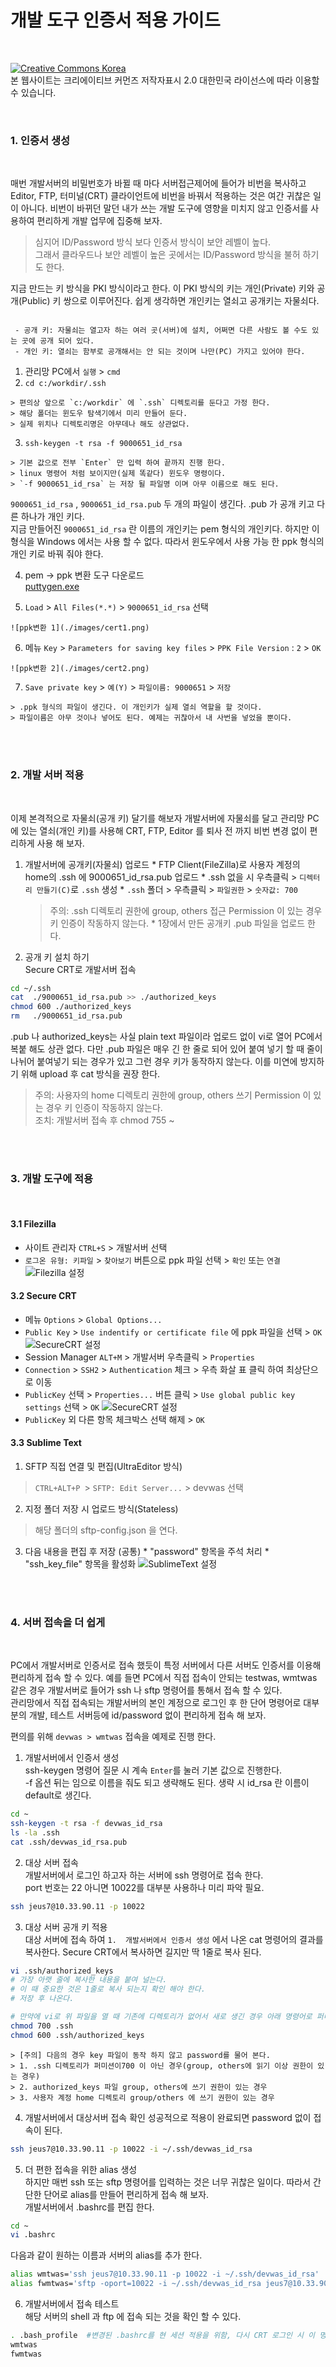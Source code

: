 개발 도구 인증서 적용 가이드
===================
  
<br>

[![Creative Commons Korea](https://ccl.cckorea.org/images/ico-cc.png)](https://creativecommons.org/licenses/by/2.0/kr/)  
본 웹사이트는 크리에이티브 커먼즈 저작자표시 2.0 대한민국 라이선스에 따라 이용할 수 있습니다.  

<br>

### 1. 인증서 생성 
<br>

매번 개발서버의 비밀번호가 바뀔 때 마다 서버접근제어에 들어가 비번을 복사하고 Editor, FTP, 터미널(CRT) 클라이언트에 비번을 바꿔서 적용하는 것은 여간 귀찮은 일이 아니다. 비번이 바뀌던 말던 내가 쓰는 개발 도구에 영향을 미치지 않고 인증서를 사용하여 편리하게 개발 업무에 집중해 보자. 
  > 심지어 ID/Password 방식 보다 인증서 방식이 보안 레벨이 높다.  
  > 그래서 클라우드나 보안 레벨이 높은 곳에서는 ID/Password 방식을 불허 하기도 한다.  

지금 만드는 키 방식을 PKI 방식이라고 한다.  이 PKI 방식의 키는 개인(Private) 키와 공개(Public) 키 쌍으로 이루어진다. 쉽게 생각하면 개인키는 열쇠고 공개키는 자물쇠다. 

```

 - 공개 키: 자물쇠는 열고자 하는 여러 곳(서버)에 설치, 어쩌면 다른 사람도 볼 수도 있는 곳에 공개 되어 있다. 
 - 개인 키: 열쇠는 함부로 공개해서는 안 되는 것이며 나만(PC) 가지고 있어야 한다. 

```

  1. 관리망 PC에서 `실행` > `cmd` 
  2.  `cd c:/workdir/.ssh`   

    > 편의상 앞으로 `c:/workdir` 에 `.ssh` 디렉토리를 둔다고 가정 한다.  
    > 해당 폴더는 윈도우 탐색기에서 미리 만들어 둔다.  
    > 실제 위치나 디렉토리명은 아무데나 해도 상관없다. 

  3. `ssh-keygen -t rsa -f 9000651_id_rsa`  

    > 기본 값으로 전부 `Enter` 만 입력 하여 끝까지 진행 한다.  
    > linux 명령어 처럼 보이지만(실제 똑같다) 윈도우 명령이다.  
    > `-f 9000651_id_rsa` 는 저장 될 파일명 이며 아무 이름으로 해도 된다.  

  `9000651_id_rsa` , `9000651_id_rsa.pub` 두 개의 파일이 생긴다. .pub 가 공개 키고 다른 하나가 개인 키다.  
  지금 만들어진 `9000651_id_rsa` 란 이름의 개인키는 pem 형식의 개인키다. 하지만 이 형식을 Windows 에서는 사용 할 수 없다. 따라서 윈도우에서 사용 가능 한 ppk 형식의 개인 키로 바꿔 줘야 한다.

  4. pem -> ppk  변환 도구 다운로드  
    [puttygen.exe](./puttygen.zip) 

  5. `Load` > `All Files(*.*)` > `9000651_id_rsa` 선택   

    ![ppk변환 1](./images/cert1.png) 

  6. 메뉴 `Key` > `Parameters for saving key files` > `PPK File Version` : `2`  > `OK`

    ![ppk변환 2](./images/cert2.png) 

  7.  `Save private key` > `예(Y)` > `파일이름: 9000651` > `저장`  

    > .ppk 형식의 파일이 생긴다. 이 개인키가 실제 열쇠 역할을 할 것이다.  
    > 파일이름은 아무 것이나 넣어도 된다. 예제는 귀찮아서 내 사번을 넣었을 뿐이다.


<br><br>

### 2. 개발 서버 적용   
<br>

이제 본격적으로 자물쇠(공개 키) 달기를 해보자 개발서버에 자물쇠를 달고 관리망 PC에 있는 열쇠(개인 키)를 사용해 CRT, FTP, Editor 를 퇴사 전 까지 비번 변경 없이 편리하게 사용 해 보자. 

  1. 개발서버에 공개키(자물쇠) 업로드 
    *  FTP Client(FileZilla)로 사용자 계정의 home의 .ssh 에 9000651_id_rsa.pub 업로드
    * .ssh 없을 시 우측클릭 > `디렉터리 만들기(C)`로 `.ssh` 생성
    * `.ssh` 폴더 > 우측클릭 >  `파일권한` > `숫자값: 700`  
      > 주의: .ssh 디렉토리 권한에 group, others 접근 Permission 이 있는 경우 키 인증이 작동하지 않는다.
    * 1장에서 만든 공개키 .pub 파일을 업로드 한다.  

  2. 공개 키 설치 하기  
  Secure CRT로 개발서버 접속
  ```bash
  cd ~/.ssh
  cat  ./9000651_id_rsa.pub >> ./authorized_keys
  chmod 600 ./authorized_keys
  rm   ./9000651_id_rsa.pub
  ``` 
  .pub 나 authorized_keys는 사실 plain text 파일이라 업로드 없이 vi로 열어 PC에서 복붙 해도 상관 없다. 다만 .pub 파일은 매우 긴 한 줄로 되어 있어 붙여 넣기 할 때 줄이 나뉘어 붙여넣기 되는 경우가 있고 그런 경우 키가 동작하지 않는다. 이를 미연에 방지하기 위해 upload 후 cat 방식을 권장 한다.   
  > 주의: 사용자의 home 디렉토리 권한에 group, others 쓰기 Permission 이 있는 경우 키 인증이 작동하지 않는다.  
  > 조치: 개발서버 접속 후 chmod 755 ~ 

<br><br>

### 3. 개발 도구에 적용
<br>

#### 3.1 Filezilla
  * 사이트 관리자 `CTRL+S` > 개발서버 선택 
  *  `로그온 유형: 키파일` > `찾아보기` 버튼으로 ppk 파일 선택 > `확인` 또는 `연결`
    ![Filezilla 설정](./images/cert4.png)

#### 3.2 Secure CRT 
  * 메뉴 `Options` > `Global Options...`
  * `Public Key` > `Use indentify or certificate file` 에 ppk 파일을 선택 > `OK`
    ![SecureCRT 설정](./images/cert3.png) 
  * Session Manager `ALT+M` > 개발서버 우측클릭 > `Properties`
  * `Connection` > `SSH2` > `Authentication` 체크 > 우측 화살 표 클릭 하여 최상단으로 이동
  * `PublicKey` 선택 > `Properties...` 버튼 클릭 > `Use global public key settings` 선택 > `OK` 
    ![SecureCRT 설정](./images/cert5.png) 
  * `PublicKey` 외 다른 항목 체크박스 선택 해제 > `OK`


#### 3.3 Sublime Text


  1. SFTP 직접 연결 및 편집(UltraEditor 방식)  
  > `CTRL+ALT+P `> `SFTP: Edit Server...` > devwas 선택

  2. 지정 폴더 저장 시 업로드 방식(Stateless)    
  > 해당 폴더의 sftp-config.json 을 연다. 

  3. 다음 내용을 편집 후 저장 (공통)
    * "password" 항목을 주석 처리
    * "ssh_key_file" 항목을 활성화 
    ![SublimeText 설정](./images/cert6.png) 


  <br><br>

### 4. 서버 접속을 더 쉽게   
<br>

PC에서 개발서버로 인증서로 접속 했듯이 특정 서버에서 다른 서버도 인증서를 이용해 편리하게 접속 할 수 있다. 예를 들면 PC에서 직접 접속이 안되는 testwas, wmtwas 같은 경우 개발서버로 들어가 ssh 나 sftp 명령어를 통해서 접속 할 수 있다.  
관리망에서 직접 접속되는 개발서버의 본인 계정으로 로그인 후 한 단어 명령어로 대부분의 개발, 테스트 서버등에 id/password 없이 편리하게 접속 해 보자.  

편의를 위해 `devwas > wmtwas` 접속을 예제로 진행 한다. 

  1.  개발서버에서 인증서 생성  
    ssh-keygen 명령어 질문 시 계속 `Enter`를 눌러 기본 값으로 진행한다.  
    -f 옵션 뒤는 임으로 이름을 줘도 되고 생략해도 된다. 생략 시 id_rsa 란 이름이 default로 생긴다.
  ```bash  
  cd ~
  ssh-keygen -t rsa -f devwas_id_rsa
  ls -la .ssh   
  cat .ssh/devwas_id_rsa.pub
  ```

  2. 대상 서버 접속  
  개발서버에서 로그인 하고자 하는 서버에 ssh 명령어로 접속 한다.  
  port 번호는 22 아니면 10022를 대부분 사용하나 미리 파악 필요.
  ```bash
  ssh jeus7@10.33.90.11 -p 10022 
  ```

  3. 대상 서버 공개 키 적용  
  대상 서버에 접속 하여 `1.  개발서버에서 인증서 생성` 에서 나온 cat 명령어의 결과를 복사한다.
  Secure CRT에서 복사하면 길지만 딱 1줄로 복사 된다.
  ```bash
  vi .ssh/authorized_keys
  # 가장 아랫 줄에 복사한 내용을 붙여 널는다.
  # 이 때 중요한 것은 1줄로 복사 되는지 확인 해야 한다.
  # 저장 후 나온다.

  # 만약에 vi로 위 파일을 열 때 기존에 디렉토리가 없어서 새로 생긴 경우 아래 명령어로 퍼미션 설정을 해줘야 한다.
  chmod 700 .ssh
  chmod 600 .ssh/authorized_keys
  ```

    > [주의] 다음의 경우 key 파일이 동작 하지 않고 password를 물어 본다.  
    > 1. .ssh 디렉토리가 퍼미션이700 이 아닌 경우(group, others에 읽기 이상 권한이 있는 경우)  
    > 2. authorized_keys 파일 group, others에 쓰기 권한이 있는 경우  
    > 3. 사용자 계정 home 디렉토리 group/others 에 쓰기 권한이 있는 경우  

  4. 개발서버에서 대상서버 접속 확인
  성공적으로 적용이 완료되면 password 없이 접속이 된다.
  ```bash
  ssh jeus7@10.33.90.11 -p 10022 -i ~/.ssh/devwas_id_rsa
  ```

  5. 더 편한 접속을 위한 alias 생성  
  하지만 매번 ssh 또는 sftp 명령어를 입력하는 것은 너무 귀찮은 일이다. 따라서 간단한 단어로 alias를 만들어 편리하게 접속 해 보자.  
  개발서버에서 .bashrc를 편집 한다.  
  ```bash
  cd ~
  vi .bashrc
  ```
  다음과 같이 원하는 이름과 서버의 alias를 추가 한다.
  ```bash
  alias wmtwas='ssh jeus7@10.33.90.11 -p 10022 -i ~/.ssh/devwas_id_rsa'
  alias fwmtwas='sftp -oport=10022 -i ~/.ssh/devwas_id_rsa jeus7@10.33.90.11'
  ```

  6. 개발서버에서 접속 테스트  
  해당 서버의 shell 과 ftp 에 접속 되는 것을 확인 할 수 있다.  
  ```bash
  . .bash_profile  #변경된 .bashrc를 현 세션 적용을 위함, 다시 CRT 로그인 시 이 명령어 필요 없음
  wmtwas
  fwmtwas
  ```
